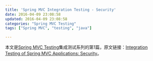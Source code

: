 ```yaml
---
title: 'Spring MVC Integration Testing - Security'
date: 2016-04-09 23:08:58
updated: 2016-04-09 23:08:58
categories: "Spring MVC Testing"
tags: ["Spring MVC", "testing", "java"]

---
```


本文是[Spring MVC Testing](/2016/04/09/spring-mvc-testing-content/)集成测试系列的第1篇，原文链接：[Integration Testing of Spring MVC Applications: Security](http://www.petrikainulainen.net/programming/spring-framework/integration-testing-of-spring-mvc-applications-security/)。

